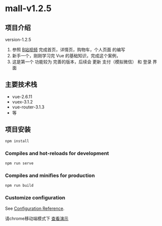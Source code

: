 # mall-v1.2.5

## 项目介绍
version-1.2.5

1. 参照 [B站视频](https://www.bilibili.com/video/av59594689) 完成首页，详情页，购物车，个人页面   的编写
2. 新手一个，刚刚学习完 Vue 的基础知识，完成这个案例，
3. 这是第一个 功能较为 完善的版本，后续会 更新  支付（模拟微信） 和 登录 界面

## 主要技术栈
+ vue-2.6.11
+ vuex-3.1.2
+ vue-router-3.1.3 
+ 等

## 项目安装
```
npm install
```

### Compiles and hot-reloads for development
```
npm run serve
```

### Compiles and minifies for production
```
npm run build
``` 


### Customize configuration
See [Configuration Reference](https://cli.vuejs.org/config/).

请chrome移动端模式下 [查看演示](htttps://www.baidu.com)